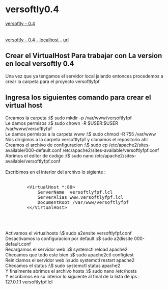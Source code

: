 # versoftly0.4


<a href="https://www.versoftly.com">versoftly - 0.4</a>
<br><br><br>
<a href="http://versoftlyfpf.lcl">versoftly - 0.4 - localhost - url</a>

<h2>Crear el VirtualHost Para trabajar con La version en local versoftly 0.4</h2>

<p>
    Una vez que ya tengamos el servidor local jalando
    entonces procedemos a crear la carpeta para 
    el proyecto versoftlyfpf
</p>

<h2>Ingresa los siguientes comando para crear el virtual host</h2>

<p>
    Creamos la carpeta :\$ sudo mkdir -p /var/www/versoftlyfpf<br>
    Le damos permisos :\$ sudo chown -R $USER:$USER /var/www/versoftlyfpf<br>
    Le damos permisos a la carpeta www :\$ sudo chmod -R 755 /var/www<br>
    Nos dirigimos a la carpeta versoftlyfpf y clonamos el repositorio ah&iacute;<br>
    Creamos el archivo de configuracion :\$
    sudo cp /etc/apache2/sites-available/000-default.conf /etc/apache2/sites-available/versoftlyfpf.conf<br>
    Abrimos el editor de codigo :\$
    sudo nano /etc/apache2/sites-available/versoftlyfpf.conf<br><br>
    Escribimos en el interior del archivo lo sigiente :<br><br>
    <pre>
        &lt;VirtualHost *:80&gt;
            ServerName  versoftlyfpf.lcl
            ServerAlias www.versoftlyfpf.lcl
            DocumentRoot /var/www/versoftlyfpf
        <&lt;/VirtualHost&gt;
    </pre><br><br>
    Activamos el virtualhosts :\$ sudo a2ensite versoftlyfpf.conf<br>
    Desactivamos la configuracion por default :\$ sudo a2dissite 000-default.conf<br>
    Recargamos el servidor web :\$ systemctl reload apache2<br>
    Checamos que todo este bien :\$ sudo apache2ctl configtest<br>
    Reiniciamos el servidor web :\sudo systemctl restart apache2<br>
    Checamos el status :\$ sudo systemctl status apache2<br>
    Y finalmente abrimos el archivo hosts :\$ sudo nano /etc/hosts<br>
    Y escribimos en su interior lo siguiente al final de la lista de ips :<br>
    127.0.1.1 versoftlyfpf.lcl
</p>

